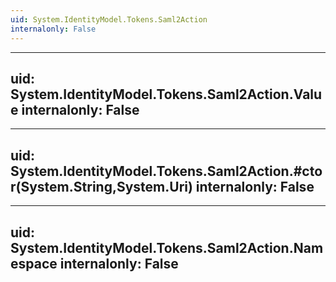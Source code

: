 ```yaml
---
uid: System.IdentityModel.Tokens.Saml2Action
internalonly: False
---
```


---
uid: System.IdentityModel.Tokens.Saml2Action.Value
internalonly: False
---

---
uid: System.IdentityModel.Tokens.Saml2Action.#ctor(System.String,System.Uri)
internalonly: False
---

---
uid: System.IdentityModel.Tokens.Saml2Action.Namespace
internalonly: False
---
